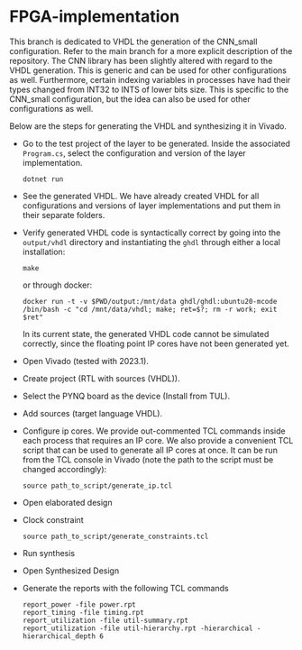 # FPGA-implementation

This branch is dedicated to VHDL the generation of the CNN_small configuration. Refer to the main branch for a more explicit description of the repository. The CNN library has been slightly altered with regard to the VHDL generation. This is generic and can be used for other configurations as well. Furthermore, certain indexing variables in processes have had their types changed from INT32 to INTS of lower bits size. This is specific to the CNN_small configuration, but the idea can also be used for other configurations as well.

Below are the steps for generating the VHDL and synthesizing it in Vivado.

- Go to the test project of the layer to be generated. Inside the associated `Program.cs`, select the configuration and version of the layer implementation.
  ```
  dotnet run
  ```
- See the generated VHDL. We have already created VHDL for all configurations and versions of layer implementations and put them in their separate folders.
- Verify generated VHDL code is syntactically correct by going into the `output/vhdl` directory and instantiating the `ghdl` through either a local installation:
  ```
  make
  ```
  or through docker:
  ```
  docker run -t -v $PWD/output:/mnt/data ghdl/ghdl:ubuntu20-mcode /bin/bash -c "cd /mnt/data/vhdl; make; ret=$?; rm -r work; exit $ret"
  ```
  In its current state, the generated VHDL code cannot be simulated correctly, since the floating point IP cores have not been generated yet.
- Open Vivado (tested with 2023.1).
- Create project (RTL with sources (VHDL)).
- Select the PYNQ board as the device (Install from TUL).
- Add sources (target language VHDL).
- Configure ip cores. We provide out-commented TCL commands inside each process that requires an IP core. We also provide a convenient TCL script that can be used to generate all IP cores at once. It can be run from the TCL console in Vivado (note the path to the script must be changed accordingly):
  ```
  source path_to_script/generate_ip.tcl
  ```
- Open elaborated design
- Clock constraint
  ```
  source path_to_script/generate_constraints.tcl
  ```
- Run synthesis
- Open Synthesized Design

- Generate the reports with the following TCL commands
  ```
  report_power -file power.rpt
  report_timing -file timing.rpt
  report_utilization -file util-summary.rpt
  report_utilization -file util-hierarchy.rpt -hierarchical -hierarchical_depth 6
  ```